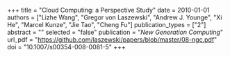 +++
title = "Cloud Computing: a Perspective Study"
date = 2010-01-01
authors = ["Lizhe Wang", "Gregor von Laszewski", "Andrew J. Younge", "Xi He", "Marcel Kunze", "Jie Tao", "Cheng Fu"]
publication_types = ["2"]
abstract = ""
selected = "false"
publication = "*New Generation Computing*"
url_pdf = "https://github.com/laszewski/papers/blob/master/08-ngc.pdf"
doi = "10.1007/s00354-008-0081-5"
+++

